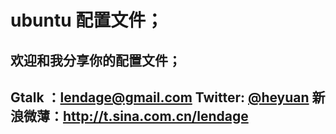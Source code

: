 # ubuntu 配置文件；
 欢迎和我分享你的配置文件；
 ------
 Gtalk ：lendage@gmail.com
 Twitter: [@heyuan](http://twilendage.appspot.com/heyuan)
 新浪微薄：http://t.sina.com.cn/lendage
 ------



